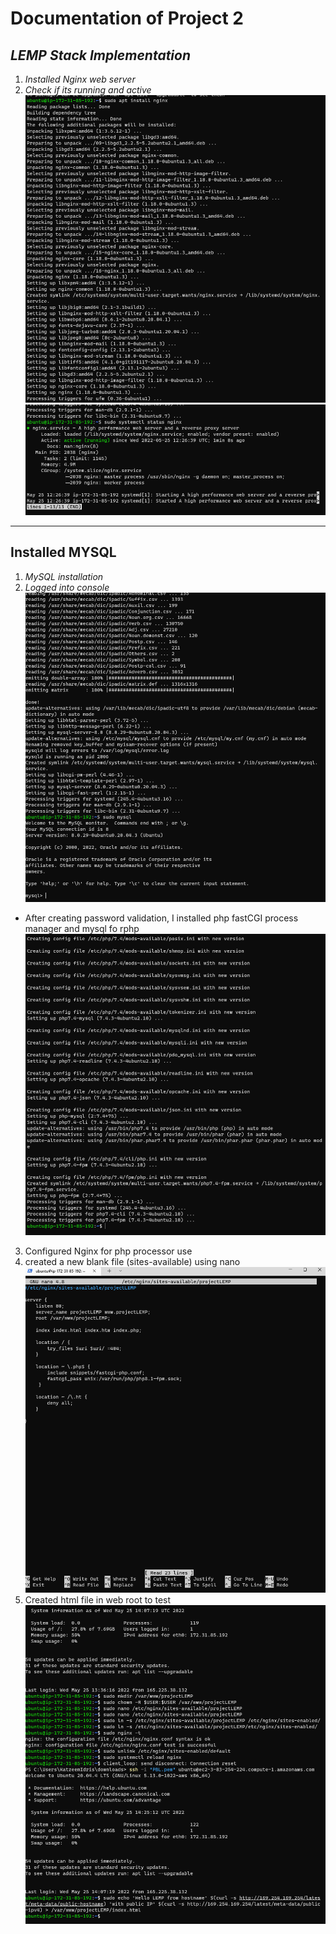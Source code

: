 # Documentation of Project 2

## *LEMP Stack Implementation*

1. *Installed Nginx web server*
2. *Check if its running and active*
![Nginx install](./images/nginx%20install.png)
![Active running](./images/nginx%20active%20running.png)

----------
## Installed MYSQL

1. *MySQL installation*
2. *Logged into console*
![Install & Logged](./images/installed%20and%20logged%20mysql.png)
- After creating password validation, I installed php fastCGI process manager and mysql fo rphp
![php-fpm & php-mysql](./images/installed%20php-fpm%20and%20php-mysql.png)
3. Configured Nginx for php processor use
4. created a new blank file (sites-available) using nano
![config Nginx directory](./images/blank%20file%20Own%20config%20Nginx%20dir.png)
5. Created html file in web root to test
![Hello LEMP](./images/web%20root%20projectlemp%20browser.png)
